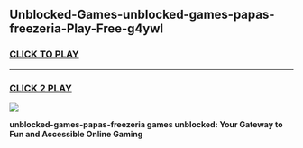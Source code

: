 
## Unblocked-Games-unblocked-games-papas-freezeria-Play-Free-g4ywl
<h3>
<a href="https://premium76.site?title=unblocked-games-papas-freezeria&ref=23A">CLICK TO PLAY</a></h3>
<hr>

<h3>
<a href="https://premium76.site?title=unblocked-games-papas-freezeria&ref=23A">CLICK 2 PLAY</a>
  
</h3>

<a href="https://premium76.site?title=unblocked-games-papas-freezeria&ref=23A"><img src="https://clearcache.store/games.png"></a>


**unblocked-games-papas-freezeria games unblocked: Your Gateway to Fun and Accessible Online Gaming**
